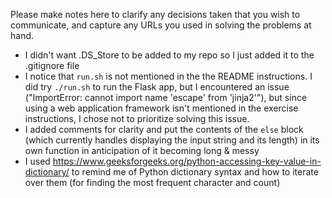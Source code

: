 Please make notes here to clarify any decisions taken that you wish to communicate, and capture any URLs you used in solving the problems at hand.
* I didn't want .DS_Store to be added to my repo so I just added it to the .gitignore file
* I notice that `run.sh` is not mentioned in the the README instructions. I did try `./run.sh` to run the Flask app, but I encountered an issue ("ImportError: cannot import name 'escape' from 'jinja2'"), but since using a web application framework isn't mentioned in the exercise instructions, I chose not to prioritize solving this issue.
* I added comments for clarity and put the contents of the `else` block (which currently handles displaying the input string and its length) in its own function in anticipation of it becoming long & messy
* I used https://www.geeksforgeeks.org/python-accessing-key-value-in-dictionary/ to remind me of Python dictionary syntax and how to iterate over them (for finding the most frequent character and count)